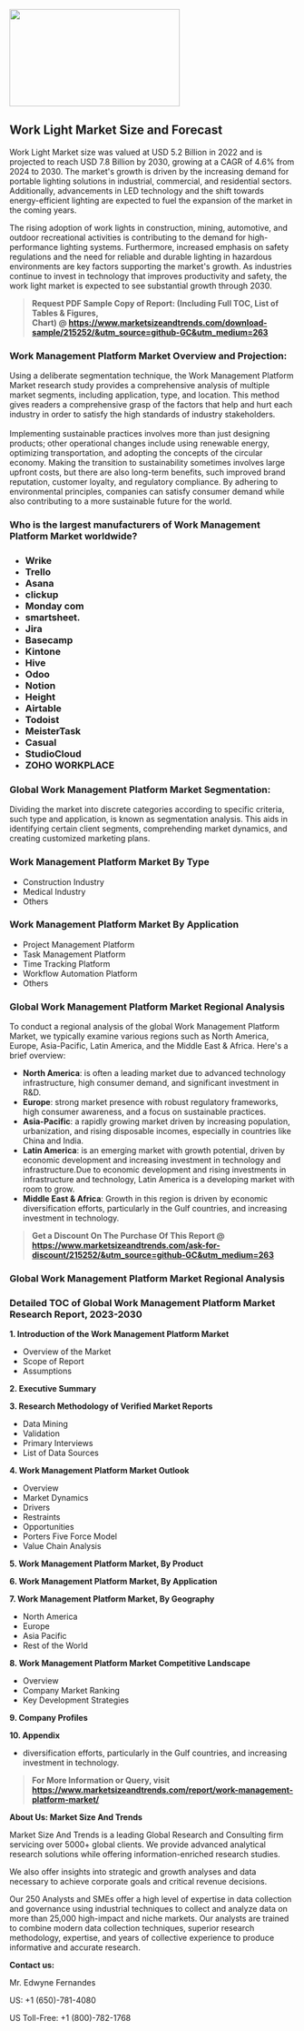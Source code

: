<p><img class="alignnone size-medium wp-image-20088" src="https://ffe5etoiles.com/wp-content/uploads/2024/12/MST1-300x171.png" alt="" width="300" height="171" /></p><h2>Work Light Market Size and Forecast</h2><p>Work Light Market size was valued at USD 5.2 Billion in 2022 and is projected to reach USD 7.8 Billion by 2030, growing at a CAGR of 4.6% from 2024 to 2030. The market's growth is driven by the increasing demand for portable lighting solutions in industrial, commercial, and residential sectors. Additionally, advancements in LED technology and the shift towards energy-efficient lighting are expected to fuel the expansion of the market in the coming years.</p><p>The rising adoption of work lights in construction, mining, automotive, and outdoor recreational activities is contributing to the demand for high-performance lighting systems. Furthermore, increased emphasis on safety regulations and the need for reliable and durable lighting in hazardous environments are key factors supporting the market's growth. As industries continue to invest in technology that improves productivity and safety, the work light market is expected to see substantial growth through 2030.</p></p><blockquote id="" class=""><strong>Request PDF Sample Copy of Report: (Including Full TOC, List of Tables &amp; Figures, Chart)&nbsp;@&nbsp;<strong><a href="https://www.marketsizeandtrends.com/download-sample/215252/&utm_source=github-GC&utm_medium=263" target="_blank">https://www.marketsizeandtrends.com/download-sample/215252/&utm_source=github-GC&utm_medium=263</a></strong></strong></blockquote><h3 id="" class="">Work Management Platform Market&nbsp;Overview and Projection:</h3><p id="" class="">Using a deliberate segmentation technique, the Work Management Platform Market research study provides a comprehensive analysis of multiple market segments, including application, type, and location. This method gives readers a comprehensive grasp of the factors that help and hurt each industry in order to satisfy the high standards of industry stakeholders. <br /> <br />Implementing sustainable practices involves more than just designing products; other operational changes include using renewable energy, optimizing transportation, and adopting the concepts of the circular economy. Making the transition to sustainability sometimes involves large upfront costs, but there are also long-term benefits, such improved brand reputation, customer loyalty, and regulatory compliance. By adhering to environmental principles, companies can satisfy consumer demand while also contributing to a more sustainable future for the world.</p><h3 id="" class="">Who is the largest manufacturers of&nbsp;Work Management Platform Market worldwide?</h3><h3 class=""><p><ul><li>Wrike </li><li> Trello </li><li> Asana </li><li> clickup </li><li> Monday com </li><li> smartsheet. </li><li> Jira </li><li> Basecamp </li><li> Kintone </li><li> Hive </li><li> Odoo </li><li> Notion </li><li> Height </li><li> Airtable </li><li> Todoist </li><li> MeisterTask </li><li> Casual </li><li> StudioCloud </li><li> ZOHO WORKPLACE</li></ul></p></h3><h3 id="" class="">Global&nbsp;Work Management Platform Market Segmentation:</h3><p id="" class="">Dividing the market into discrete categories according to specific criteria, such type and application, is known as segmentation analysis. This aids in identifying certain client segments, comprehending market dynamics, and creating customized marketing plans.</p><h3 id="" class="">Work Management Platform Market&nbsp;By Type</h3><p><p><ul><li>Construction Industry</li><li> Medical Industry</li><li> Others</p></li></ul></p></p><h3 id="" class="">Work Management Platform Market&nbsp;By Application</h3><p class=""><p><ul><li>Project Management Platform</li><li> Task Management Platform</li><li> Time Tracking Platform</li><li> Workflow Automation Platform</li><li> Others</li></ul></p></p><h3 id="" class="">Global Work Management Platform Market Regional Analysis</h3><p id="" class="">To conduct a regional analysis of the global Work Management Platform Market, we typically examine various regions such as North America, Europe, Asia-Pacific, Latin America, and the Middle East &amp; Africa. Here's a brief overview:</p><ul><li><strong>North America</strong>: is often a leading market due to advanced technology infrastructure, high consumer demand, and significant investment in R&amp;D.</li><li><strong>Europe</strong>: strong market presence with robust regulatory frameworks, high consumer awareness, and a focus on sustainable practices.</li><li><strong>Asia-Pacific</strong>: a rapidly growing market driven by increasing population, urbanization, and rising disposable incomes, especially in countries like China and India.</li><li><strong>Latin America</strong>: is an emerging market with growth potential, driven by economic development and increasing investment in technology and infrastructure.Due to economic development and rising investments in infrastructure and technology, Latin America is a developing market with room to grow.</li><li><strong>Middle East &amp; Africa</strong>: Growth in this region is driven by economic diversification efforts, particularly in the Gulf countries, and increasing investment in technology.</li></ul><blockquote id="" class=""><strong>Get a Discount On The Purchase Of This Report @ <strong><a href="https://www.marketsizeandtrends.com/ask-for-discount/215252/&utm_source=github-GC&utm_medium=263" target="_blank">https://www.marketsizeandtrends.com/ask-for-discount/215252/&utm_source=github-GC&utm_medium=263</a></strong></strong></blockquote><h3 id="" class="">Global Work Management Platform Market Regional Analysis</h3><h3 id="" class="">Detailed TOC of Global Work Management Platform Market Research Report, 2023-2030</h3><p id="" class=""><strong>1. Introduction of the Work Management Platform Market</strong></p><ul><li>Overview of the Market</li><li>Scope of Report</li><li>Assumptions</li></ul><p id="" class=""><strong>2. Executive Summary</strong></p><p id="" class=""><strong>3. Research Methodology of Verified Market Reports</strong></p><ul><li>Data Mining</li><li>Validation</li><li>Primary Interviews</li><li>List of Data Sources</li></ul><p id="" class=""><strong>4. Work Management Platform Market Outlook</strong></p><ul><li>Overview</li><li>Market Dynamics</li><li>Drivers</li><li>Restraints</li><li>Opportunities</li><li>Porters Five Force Model</li><li>Value Chain Analysis</li></ul><p id="" class=""><strong>5. Work Management Platform Market, By Product</strong></p><p id="" class=""><strong>6. Work Management Platform Market, By Application</strong></p><p id="" class=""><strong>7. Work Management Platform Market, By Geography</strong></p><ul><li>North America</li><li>Europe</li><li>Asia Pacific</li><li>Rest of the World</li></ul><p id="" class=""><strong>8. Work Management Platform Market Competitive Landscape</strong></p><ul><li>Overview</li><li>Company Market Ranking</li><li>Key Development Strategies</li></ul><p id="" class=""><strong>9. Company Profiles</strong></p><p id="" class=""><strong>10. Appendix</strong></p><ul><li>diversification efforts, particularly in the Gulf countries, and increasing investment in technology.</li></ul><blockquote id="" class=""><strong>For More Information or Query, visit <strong><strong><a href="https://www.marketsizeandtrends.com/report/work-management-platform-market/" target="_blank">https://www.marketsizeandtrends.com/report/work-management-platform-market/</a></strong></strong></strong></blockquote><p id="" class=""><strong>About Us: Market Size And Trends</strong></p><p id="" class="">Market Size And Trends is a leading Global Research and Consulting firm servicing over 5000+ global clients. We provide advanced analytical research solutions while offering information-enriched research studies.</p><p id="" class="">We also offer insights into strategic and growth analyses and data necessary to achieve corporate goals and critical revenue decisions.</p><p id="" class="">Our 250 Analysts and SMEs offer a high level of expertise in data collection and governance using industrial techniques to collect and analyze data on more than 25,000 high-impact and niche markets. Our analysts are trained to combine modern data collection techniques, superior research methodology, expertise, and years of collective experience to produce informative and accurate research.</p><p id="" class=""><strong>Contact us:</strong></p><p id="" class="">Mr. Edwyne Fernandes</p><p id="" class="">US: +1 (650)-781-4080</p><p id="" class="">US Toll-Free: +1 (800)-782-1768</p>
